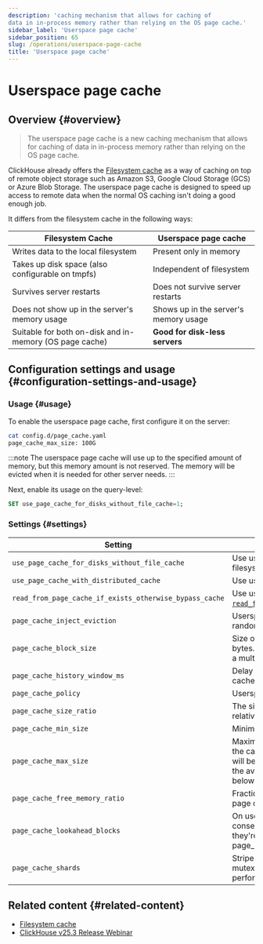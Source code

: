 ```yaml
---
description: 'caching mechanism that allows for caching of 
data in in-process memory rather than relying on the OS page cache.'
sidebar_label: 'Userspace page cache'
sidebar_position: 65
slug: /operations/userspace-page-cache
title: 'Userspace page cache'
---
```


# Userspace page cache

## Overview {#overview}

> The userspace page cache is a new caching mechanism that allows for caching of 
data in in-process memory rather than relying on the OS page cache.

ClickHouse already offers the [Filesystem cache](/docs/operations/storing-data) 
as a way of caching on top of remote object storage such as Amazon S3, Google 
Cloud Storage (GCS) or Azure Blob Storage. The userspace page cache is designed 
to speed up access to remote data when the normal OS caching isn't doing a good 
enough job. 

It differs from the filesystem cache in the following ways:

| Filesystem Cache                                        | Userspace page cache                  |
|---------------------------------------------------------|---------------------------------------|
| Writes data to the local filesystem                     | Present only in memory                |
| Takes up disk space (also configurable on tmpfs)        | Independent of filesystem             |
| Survives server restarts                                | Does not survive server restarts      |
| Does not show up in the server's memory usage           | Shows up in the server's memory usage |
| Suitable for both on-disk and in-memory (OS page cache) | **Good for disk-less servers**        |

## Configuration settings and usage {#configuration-settings-and-usage}

### Usage {#usage}

To enable the userspace page cache, first configure it on the server:

```bash
cat config.d/page_cache.yaml
page_cache_max_size: 100G
```

:::note
The userspace page cache will use up to the specified amount of memory, but
this memory amount is not reserved. The memory will be evicted when it is needed
for other server needs.
:::

Next, enable its usage on the query-level:

```sql
SET use_page_cache_for_disks_without_file_cache=1;
```

### Settings {#settings}

| Setting                                                  | Description                                                                                                                                                                                                                                                                                                            | Default     |
|----------------------------------------------------------|------------------------------------------------------------------------------------------------------------------------------------------------------------------------------------------------------------------------------------------------------------------------------------------------------------------------|-------------|
| `use_page_cache_for_disks_without_file_cache`            | Use userspace page cache for remote disks that don't have filesystem cache enabled.                                                                                                                                                                                                                                    | `0`         |
| `use_page_cache_with_distributed_cache`                  | Use userspace page cache when distributed cache is used.                                                                                                                                                                                                                                                               | `0`         |
| `read_from_page_cache_if_exists_otherwise_bypass_cache`  | Use userspace page cache in passive mode, similar to [`read_from_filesystem_cache_if_exists_otherwise_bypass_cache`](/docs/operations/settings/settings#read_from_filesystem_cache_if_exists_otherwise_bypass_cache).                                                                                                  | `0`         |
| `page_cache_inject_eviction`                             | Userspace page cache will sometimes invalidate some pages at random. Intended for testing.                                                                                                                                                                                                                             | `0`         |
| `page_cache_block_size`                                  | Size of file chunks to store in the userspace page cache, in bytes. All reads that go through the cache will be rounded up to a multiple of this size.                                                                                                                                                                 | `1048576`   |
| `page_cache_history_window_ms`                           | Delay before freed memory can be used by userspace page cache.                                                                                                                                                                                                                                                         | `1000`      |
| `page_cache_policy`                                      | Userspace page cache policy name.                                                                                                                                                                                                                                                                                      | `SLRU`      |
| `page_cache_size_ratio`                                  | The size of the protected queue in the userspace page cache relative to the cache\'s total size.                                                                                                                                                                                                                       | `0.5`       |
| `page_cache_min_size`                                    | Minimum size of the userspace page cache.                                                                                                                                                                                                                                                                              | `104857600` |
| `page_cache_max_size`                                    | Maximum size of the userspace page cache. Set to 0 to disable the cache. If greater than page_cache_min_size, the cache size will be continuously adjusted within this range, to use most of the available memory while keeping the total memory usage below the limit (`max_server_memory_usage`\[`_to_ram_ratio`\]). | `0`         |
| `page_cache_free_memory_ratio`                           | Fraction of the memory limit to keep free from the userspace page cache. Analogous to Linux min_free_kbytes setting.                                                                                                                                                                                                   | `0.15`      |
| `page_cache_lookahead_blocks`                            | On userspace page cache miss, read up to this many consecutive blocks at once from the underlying storage, if they\'re also not in the cache. Each block is page_cache_block_size bytes.                                                                                                                               | `16`        |
| `page_cache_shards`                                      | Stripe userspace page cache over this many shards to reduce mutex contention. Experimental, not likely to improve performance.                                                                                                                                                                                         | `4`         |

## Related content {#related-content}
- [Filesystem cache](/docs/operations/storing-data)
- [ClickHouse v25.3 Release Webinar](https://www.youtube.com/live/iCKEzp0_Z2Q?feature=shared&t=1320)
